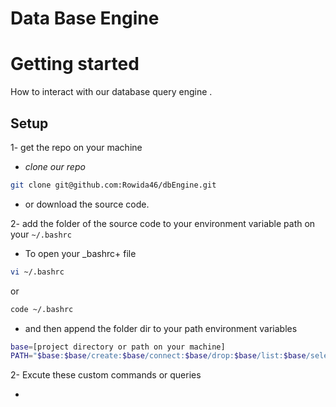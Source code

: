 # Data Base Engine


# Getting started

How to interact with our database query engine .

## Setup

1- get the repo on your machine 
  - _clone our repo_

  ```sh
  git clone git@github.com:Rowida46/dbEngine.git
  ```

  - or download the source code.
  
  2- add the folder of the source code to your environment variable path on your `~/.bashrc` 
  
  - To open your _bashrc+ file
  
  ```sh
  vi ~/.bashrc
  ```
  or
  
  ```sh
  code ~/.bashrc
  ```
  - and then append the folder dir to your path  environment variables
  
  ```sh
  base=[project directory or path on your machine]
  PATH="$base:$base/create:$base/connect:$base/drop:$base/list:$base/select:$base/update:$base/insert:$PATH"
  ```

2- Excute these custom commands or queries

- 
